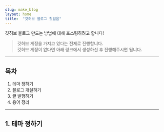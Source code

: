 ```yaml
---
slug: make_blog
layout: home
title:  "깃허브 블로그 첫걸음"
---
```


깃허브 블로그 만드는 방법에 대해 포스팅하려고 합니다!  

> 깃허브 계정을 가지고 있다는 전제로 진행합니다.  
> 깃허브 계정이 없다면 아래 링크에서 생성하신 후 진행해주시면 됩니다.  
> []()

---

## 목차
  
1. 테마 정하기  
2. 블로그 개설하기  
3. 글 발행하기  
4. 용어 정리  
   
---
  
## 1. 테마 정하기


